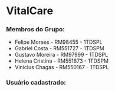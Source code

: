 # VitalCare

### Membros do Grupo:
- Felipe Moraes - RM98455 - 1TDSPL
- Gabriel Costa - RM551727 - 1TDSPM
- Gustavo Moreira - RM97999 - 1TDSPL
- Helena Cristina - RM551873 - 1TDSPM
- Vinicius Chagas - RM550167 - 1TDSPL

### Usuário cadastrado:
